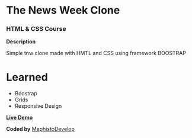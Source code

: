 # The News Week Clone

### HTML & CSS Course

**Description**

Simple tnw clone made with HMTL and CSS using framework BOOSTRAP

# Learned

- Boostrap
- Grids
- Responsive Design

[**Live Demo**](https://rawcdn.githack.com/MephistoDevelop/newsweek-clone/cdedb8a8cefe92d591488ae375e3a57f914594b3/index.html)

**Coded by**
[MephistoDevelop](https://www.github.com/mephistodevelop)
